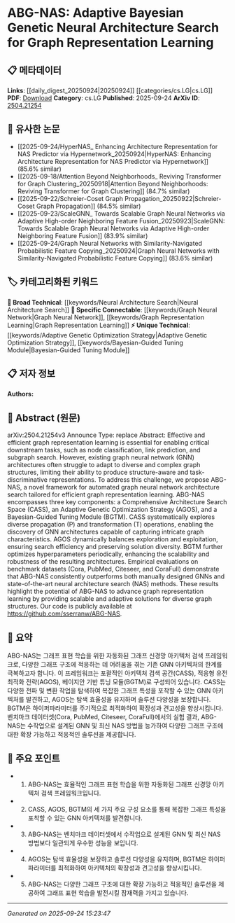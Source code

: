 <!-- KEYWORD_LINKING_METADATA:
{
  "processed_timestamp": "2025-09-24T15:23:47.399562",
  "vocabulary_version": "1.0",
  "selected_keywords": [
    "Graph Neural Network",
    "Neural Architecture Search",
    "Adaptive Genetic Optimization Strategy",
    "Bayesian-Guided Tuning Module",
    "Graph Representation Learning"
  ],
  "rejected_keywords": [],
  "similarity_scores": {
    "Graph Neural Network": 0.88,
    "Neural Architecture Search": 0.8,
    "Adaptive Genetic Optimization Strategy": 0.7,
    "Bayesian-Guided Tuning Module": 0.72,
    "Graph Representation Learning": 0.85
  },
  "extraction_method": "AI_prompt_based",
  "budget_applied": true,
  "candidates_json": {
    "candidates": [
      {
        "surface": "Graph Neural Network",
        "canonical": "Graph Neural Network",
        "aliases": [
          "GNN"
        ],
        "category": "specific_connectable",
        "rationale": "Central to the paper's focus on improving graph representation learning.",
        "novelty_score": 0.45,
        "connectivity_score": 0.9,
        "specificity_score": 0.85,
        "link_intent_score": 0.88
      },
      {
        "surface": "Neural Architecture Search",
        "canonical": "Neural Architecture Search",
        "aliases": [
          "NAS"
        ],
        "category": "broad_technical",
        "rationale": "Key methodology for optimizing GNN architectures in the paper.",
        "novelty_score": 0.55,
        "connectivity_score": 0.75,
        "specificity_score": 0.7,
        "link_intent_score": 0.8
      },
      {
        "surface": "Adaptive Genetic Optimization Strategy",
        "canonical": "Adaptive Genetic Optimization Strategy",
        "aliases": [
          "AGOS"
        ],
        "category": "unique_technical",
        "rationale": "A novel component introduced in the paper for efficient search.",
        "novelty_score": 0.75,
        "connectivity_score": 0.65,
        "specificity_score": 0.8,
        "link_intent_score": 0.7
      },
      {
        "surface": "Bayesian-Guided Tuning Module",
        "canonical": "Bayesian-Guided Tuning Module",
        "aliases": [
          "BGTM"
        ],
        "category": "unique_technical",
        "rationale": "Innovative tuning approach that enhances scalability and robustness.",
        "novelty_score": 0.78,
        "connectivity_score": 0.6,
        "specificity_score": 0.82,
        "link_intent_score": 0.72
      },
      {
        "surface": "Graph Representation Learning",
        "canonical": "Graph Representation Learning",
        "aliases": [],
        "category": "specific_connectable",
        "rationale": "The primary application area of the proposed framework.",
        "novelty_score": 0.5,
        "connectivity_score": 0.85,
        "specificity_score": 0.75,
        "link_intent_score": 0.85
      }
    ],
    "ban_list_suggestions": [
      "method",
      "experiment",
      "performance"
    ]
  },
  "decisions": [
    {
      "candidate_surface": "Graph Neural Network",
      "resolved_canonical": "Graph Neural Network",
      "decision": "linked",
      "scores": {
        "novelty": 0.45,
        "connectivity": 0.9,
        "specificity": 0.85,
        "link_intent": 0.88
      }
    },
    {
      "candidate_surface": "Neural Architecture Search",
      "resolved_canonical": "Neural Architecture Search",
      "decision": "linked",
      "scores": {
        "novelty": 0.55,
        "connectivity": 0.75,
        "specificity": 0.7,
        "link_intent": 0.8
      }
    },
    {
      "candidate_surface": "Adaptive Genetic Optimization Strategy",
      "resolved_canonical": "Adaptive Genetic Optimization Strategy",
      "decision": "linked",
      "scores": {
        "novelty": 0.75,
        "connectivity": 0.65,
        "specificity": 0.8,
        "link_intent": 0.7
      }
    },
    {
      "candidate_surface": "Bayesian-Guided Tuning Module",
      "resolved_canonical": "Bayesian-Guided Tuning Module",
      "decision": "linked",
      "scores": {
        "novelty": 0.78,
        "connectivity": 0.6,
        "specificity": 0.82,
        "link_intent": 0.72
      }
    },
    {
      "candidate_surface": "Graph Representation Learning",
      "resolved_canonical": "Graph Representation Learning",
      "decision": "linked",
      "scores": {
        "novelty": 0.5,
        "connectivity": 0.85,
        "specificity": 0.75,
        "link_intent": 0.85
      }
    }
  ]
}
-->

# ABG-NAS: Adaptive Bayesian Genetic Neural Architecture Search for Graph Representation Learning

## 📋 메타데이터

**Links**: [[daily_digest_20250924|20250924]] [[categories/cs.LG|cs.LG]]
**PDF**: [Download](https://arxiv.org/pdf/2504.21254.pdf)
**Category**: cs.LG
**Published**: 2025-09-24
**ArXiv ID**: [2504.21254](https://arxiv.org/abs/2504.21254)

## 🔗 유사한 논문
- [[2025-09-24/HyperNAS_ Enhancing Architecture Representation for NAS Predictor via Hypernetwork_20250924|HyperNAS: Enhancing Architecture Representation for NAS Predictor via Hypernetwork]] (85.6% similar)
- [[2025-09-18/Attention Beyond Neighborhoods_ Reviving Transformer for Graph Clustering_20250918|Attention Beyond Neighborhoods: Reviving Transformer for Graph Clustering]] (84.7% similar)
- [[2025-09-22/Schreier-Coset Graph Propagation_20250922|Schreier-Coset Graph Propagation]] (84.5% similar)
- [[2025-09-23/ScaleGNN_ Towards Scalable Graph Neural Networks via Adaptive High-order Neighboring Feature Fusion_20250923|ScaleGNN: Towards Scalable Graph Neural Networks via Adaptive High-order Neighboring Feature Fusion]] (83.9% similar)
- [[2025-09-24/Graph Neural Networks with Similarity-Navigated Probabilistic Feature Copying_20250924|Graph Neural Networks with Similarity-Navigated Probabilistic Feature Copying]] (83.6% similar)

## 🏷️ 카테고리화된 키워드
**🧠 Broad Technical**: [[keywords/Neural Architecture Search|Neural Architecture Search]]
**🔗 Specific Connectable**: [[keywords/Graph Neural Network|Graph Neural Network]], [[keywords/Graph Representation Learning|Graph Representation Learning]]
**⚡ Unique Technical**: [[keywords/Adaptive Genetic Optimization Strategy|Adaptive Genetic Optimization Strategy]], [[keywords/Bayesian-Guided Tuning Module|Bayesian-Guided Tuning Module]]

## 📋 저자 정보

**Authors:** 

## 📄 Abstract (원문)

arXiv:2504.21254v3 Announce Type: replace 
Abstract: Effective and efficient graph representation learning is essential for enabling critical downstream tasks, such as node classification, link prediction, and subgraph search. However, existing graph neural network (GNN) architectures often struggle to adapt to diverse and complex graph structures, limiting their ability to produce structure-aware and task-discriminative representations. To address this challenge, we propose ABG-NAS, a novel framework for automated graph neural network architecture search tailored for efficient graph representation learning. ABG-NAS encompasses three key components: a Comprehensive Architecture Search Space (CASS), an Adaptive Genetic Optimization Strategy (AGOS), and a Bayesian-Guided Tuning Module (BGTM). CASS systematically explores diverse propagation (P) and transformation (T) operations, enabling the discovery of GNN architectures capable of capturing intricate graph characteristics. AGOS dynamically balances exploration and exploitation, ensuring search efficiency and preserving solution diversity. BGTM further optimizes hyperparameters periodically, enhancing the scalability and robustness of the resulting architectures. Empirical evaluations on benchmark datasets (Cora, PubMed, Citeseer, and CoraFull) demonstrate that ABG-NAS consistently outperforms both manually designed GNNs and state-of-the-art neural architecture search (NAS) methods. These results highlight the potential of ABG-NAS to advance graph representation learning by providing scalable and adaptive solutions for diverse graph structures. Our code is publicly available at https://github.com/sserranw/ABG-NAS.

## 📝 요약

ABG-NAS는 그래프 표현 학습을 위한 자동화된 그래프 신경망 아키텍처 검색 프레임워크로, 다양한 그래프 구조에 적응하는 데 어려움을 겪는 기존 GNN 아키텍처의 한계를 극복하고자 합니다. 이 프레임워크는 포괄적인 아키텍처 검색 공간(CASS), 적응형 유전 최적화 전략(AGOS), 베이지안 기반 튜닝 모듈(BGTM)로 구성되어 있습니다. CASS는 다양한 전파 및 변환 작업을 탐색하여 복잡한 그래프 특성을 포착할 수 있는 GNN 아키텍처를 발견하고, AGOS는 탐색 효율성을 유지하며 솔루션 다양성을 보장합니다. BGTM은 하이퍼파라미터를 주기적으로 최적화하여 확장성과 견고성을 향상시킵니다. 벤치마크 데이터셋(Cora, PubMed, Citeseer, CoraFull)에서의 실험 결과, ABG-NAS는 수작업으로 설계된 GNN 및 최신 NAS 방법을 능가하여 다양한 그래프 구조에 대한 확장 가능하고 적응적인 솔루션을 제공합니다.

## 🎯 주요 포인트

- 1. ABG-NAS는 효율적인 그래프 표현 학습을 위한 자동화된 그래프 신경망 아키텍처 검색 프레임워크입니다.
- 2. CASS, AGOS, BGTM의 세 가지 주요 구성 요소를 통해 복잡한 그래프 특성을 포착할 수 있는 GNN 아키텍처를 발견합니다.
- 3. ABG-NAS는 벤치마크 데이터셋에서 수작업으로 설계된 GNN 및 최신 NAS 방법보다 일관되게 우수한 성능을 보입니다.
- 4. AGOS는 탐색 효율성을 보장하고 솔루션 다양성을 유지하며, BGTM은 하이퍼파라미터를 최적화하여 아키텍처의 확장성과 견고성을 향상시킵니다.
- 5. ABG-NAS는 다양한 그래프 구조에 대한 확장 가능하고 적응적인 솔루션을 제공하여 그래프 표현 학습을 발전시킬 잠재력을 가지고 있습니다.


---

*Generated on 2025-09-24 15:23:47*